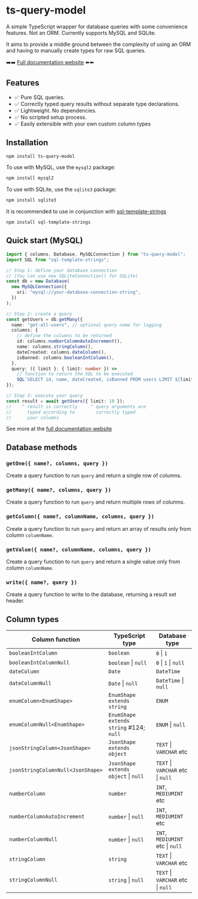 # ts-query-model

A simple TypeScript wrapper for database queries with some convenience features.
Not an ORM. Currently supports MySQL and SQLite.

It aims to provide a middle ground between the complexity of using an ORM
and having to manually create types for raw SQL queries.

➡️➡️ [Full documentation website](https://ts-query-model.forys.uk/) ⬅️⬅️

## Features

- ✅ Pure SQL queries.
- ✅ Correctly typed query results without separate type declarations.
- ✅ Lightweight. No dependencies.
- ✅ No scripted setup process.
- ✅ Easily extensible with your own custom column types

## Installation

```bash
npm install ts-query-model
```

To use with MySQL, use the `mysql2` package:

```bash
npm install mysql2
```

To use with SQLite, use the `sqlite3` package:

```bash
npm install sqlite3
```

It is recommended to use in conjunction with
[sql-template-strings](https://www.npmjs.com/package/sql-template-strings)

```bash
npm install sql-template-strings
```

## Quick start (MySQL)

```typescript
import { columns, Database, MySQLConnection } from "ts-query-model";
import SQL from "sql-template-strings";

// Step 1: define your database connection
// (You can use new SQLiteConnection() for SQLite)
const db = new Database(
  new MySQLConnection({
    uri: "mysql://your-database-connection-string",
  })
);

// Step 2: create a query
const getUsers = db.getMany({
  name: "get-all-users", // optional query name for logging
  columns: {
    // define the columns to be returned
    id: columns.numberColumnAutoIncrement(),
    name: columns.stringColumn(),
    dateCreated: columns.dateColumn(),
    isBanned: columns.booleanIntColumn(),
  },
  query: ({ limit }: { limit: number }) =>
    // function to return the SQL to be executed
    SQL`SELECT id, name, dateCreated, isBanned FROM users LIMIT ${limit}`,
});

// Step 3: execute your query
const result = await getUsers({ limit: 10 });
//    ^ result is correctly     ^ query arguments are
//      typed according to        correctly typed
//      your columns
```

See more at the [full documentation website](https://ts-query-model.forys.uk/)

## Database methods

### `getOne({ name?, columns, query })`

Create a query function to run `query` and return a single row of columns.

### `getMany({ name?, columns, query })`

Create a query function to run `query` and return multiple rows of columns.

### `getColumn({ name?, columnName, columns, query })`

Create a query function to run `query` and return an array of results
only from column `columnName`.

### `getValue({ name?, columnName, columns, query })`

Create a query function to run `query` and return a single value
only from column `columnName`.

### `write({ name?, query })`

Create a query function to write to the database, returning a result set header.

## Column types

| Column function                   | TypeScript type                          | Database type                             |
| --------------------------------- | ---------------------------------------- | ----------------------------------------- |
| `booleanIntColumn`                | `boolean`                                | `0` &#124; `1`                            |
| `booleanIntColumnNull`            | `boolean` &#124; `null`                  | `0` &#124; `1` &#124; `null`              |
| `dateColumn`                      | `Date`                                   | `DateTime`                                |
| `dateColumnNull`                  | `Date` &#124; `null`                     | `DateTime` &#124; `null`                  |
| `enumColumn<EnumShape>`           | `EnumShape extends string`               | `ENUM`                                    |
| `enumColumnNull<EnumShape>`       | `EnumShape extends string` #124; `null`  | `ENUM` &#124; `null`                      |
| `jsonStringColumn<JsonShape>`     | `JsonShape extends object`               | `TEXT` &#124; `VARCHAR` etc               |
| `jsonStringColumnNull<JsonShape>` | `JsonShape extends object` &#124; `null` | `TEXT` &#124; `VARCHAR` etc &#124; `null` |
| `numberColumn`                    | `number`                                 | `INT`, `MEDIUMINT` etc                    |
| `numberColumnAutoIncrement`       | `number` &#124; `null`                   | `INT`, `MEDIUMINT` etc                    |
| `numberColumnNull`                | `number` &#124; `null`                   | `INT`, `MEDIUMINT` etc &#124; `null`      |
| `stringColumn`                    | `string`                                 | `TEXT` &#124; `VARCHAR` etc               |
| `stringColumnNull`                | `string` &#124; `null`                   | `TEXT` &#124; `VARCHAR` etc &#124; `null` |
